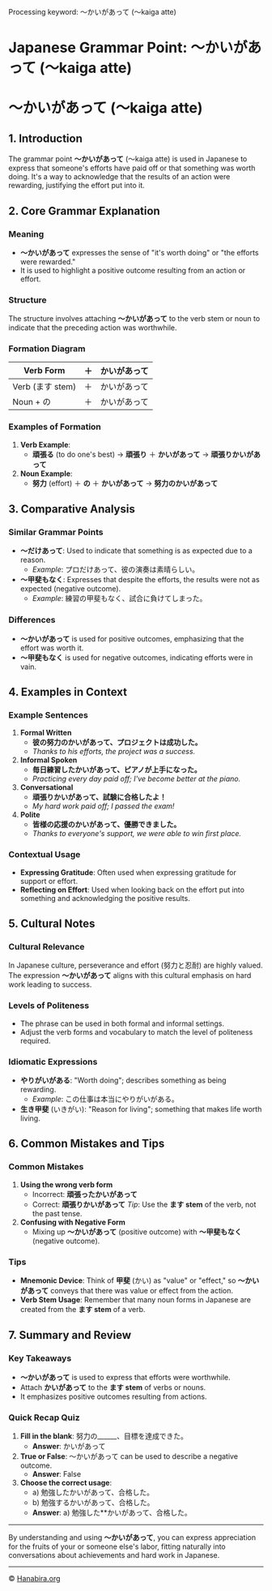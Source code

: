 Processing keyword: ～かいがあって (〜kaiga atte)
# Japanese Grammar Point: ～かいがあって (〜kaiga atte)
# 〜かいがあって (〜kaiga atte)
## 1. Introduction
The grammar point **〜かいがあって** (〜kaiga atte) is used in Japanese to express that someone's efforts have paid off or that something was worth doing. It's a way to acknowledge that the results of an action were rewarding, justifying the effort put into it.
## 2. Core Grammar Explanation
### Meaning
- **〜かいがあって** expresses the sense of "it's worth doing" or "the efforts were rewarded."
- It is used to highlight a positive outcome resulting from an action or effort.
### Structure
The structure involves attaching **〜かいがあって** to the verb stem or noun to indicate that the preceding action was worthwhile.
### Formation Diagram
| **Verb Form**       | **＋**           | **かいがあって** |
|---------------------|-----------------|-----------------|
| Verb (ます stem)     | ＋              | かいがあって     |
| Noun + の           | ＋              | かいがあって     |
### Examples of Formation
1. **Verb Example**:
   - **頑張る** (to do one's best) → **頑張り** ＋ **かいがあって** → **頑張りかいがあって**
2. **Noun Example**:
   - **努力** (effort) ＋ **の** ＋ **かいがあって** → **努力のかいがあって**
## 3. Comparative Analysis
### Similar Grammar Points
- **〜だけあって**: Used to indicate that something is as expected due to a reason.
  - *Example*: プロだけあって、彼の演奏は素晴らしい。
- **〜甲斐もなく**: Expresses that despite the efforts, the results were not as expected (negative outcome).
  - *Example*: 練習の甲斐もなく、試合に負けてしまった。
### Differences
- **〜かいがあって** is used for positive outcomes, emphasizing that the effort was worth it.
- **〜甲斐もなく** is used for negative outcomes, indicating efforts were in vain.
## 4. Examples in Context
### Example Sentences
1. **Formal Written**
   - **彼の努力のかいがあって、プロジェクトは成功した。**
   - *Thanks to his efforts, the project was a success.*
2. **Informal Spoken**
   - **毎日練習したかいがあって、ピアノが上手になった。**
   - *Practicing every day paid off; I've become better at the piano.*
3. **Conversational**
   - **頑張りかいがあって、試験に合格したよ！**
   - *My hard work paid off; I passed the exam!*
4. **Polite**
   - **皆様の応援のかいがあって、優勝できました。**
   - *Thanks to everyone's support, we were able to win first place.*
### Contextual Usage
- **Expressing Gratitude**: Often used when expressing gratitude for support or effort.
- **Reflecting on Effort**: Used when looking back on the effort put into something and acknowledging the positive results.
## 5. Cultural Notes
### Cultural Relevance
In Japanese culture, perseverance and effort (努力と忍耐) are highly valued. The expression **〜かいがあって** aligns with this cultural emphasis on hard work leading to success.
### Levels of Politeness
- The phrase can be used in both formal and informal settings.
- Adjust the verb forms and vocabulary to match the level of politeness required.
### Idiomatic Expressions
- **やりがいがある**: "Worth doing"; describes something as being rewarding.
  - *Example*: この仕事は本当にやりがいがある。
- **生き甲斐** (いきがい): "Reason for living"; something that makes life worth living.
## 6. Common Mistakes and Tips
### Common Mistakes
1. **Using the wrong verb form**
   - Incorrect: **頑張ったかいがあって**
   - Correct: **頑張りかいがあって**
   *Tip*: Use the **ます stem** of the verb, not the past tense.
2. **Confusing with Negative Form**
   - Mixing up **〜かいがあって** (positive outcome) with **〜甲斐もなく** (negative outcome).
### Tips
- **Mnemonic Device**: Think of **甲斐** (かい) as "value" or "effect," so **〜かいがあって** conveys that there was value or effect from the action.
- **Verb Stem Usage**: Remember that many noun forms in Japanese are created from the **ます stem** of a verb.
## 7. Summary and Review
### Key Takeaways
- **〜かいがあって** is used to express that efforts were worthwhile.
- Attach **かいがあって** to the **ます stem** of verbs or nouns.
- It emphasizes positive outcomes resulting from actions.
### Quick Recap Quiz
1. **Fill in the blank**: 努力の______、目標を達成できた。
   - **Answer**: かいがあって
2. **True or False**: 〜かいがあって can be used to describe a negative outcome.
   - **Answer**: False
3. **Choose the correct usage**:
   - a) 勉強したかいがあって、合格した。
   - b) 勉強するかいがあって、合格した。
   - **Answer**: a) 勉強した**かいがあって、合格した。

---
By understanding and using **〜かいがあって**, you can express appreciation for the fruits of your or someone else's labor, fitting naturally into conversations about achievements and hard work in Japanese.


---

© [Hanabira.org](https://hanabira.org)
